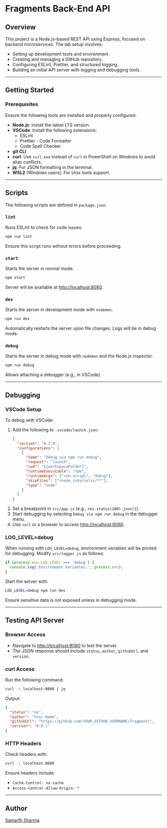 # Fragments Back-End API

## Overview
This project is a Node.js-based REST API using Express, focused on backend microservices. The lab setup involves:

- Setting up development tools and environment.
- Creating and managing a GitHub repository.
- Configuring ESLint, Prettier, and structured logging.
- Building an initial API server with logging and debugging tools.

---

## Getting Started

### Prerequisites
Ensure the following tools are installed and properly configured:

- **Node.js**: Install the latest LTS version.
- **VSCode**: Install the following extensions:
  - ESLint
  - Prettier - Code Formatter
  - Code Spell Checker
- **git CLI**
- **curl**: Use `curl.exe` instead of `curl` in PowerShell on Windows to avoid alias conflicts.
- **jq**: For JSON formatting in the terminal.
- **WSL2** (Windows users): For Unix tools support.

---

## Scripts
The following scripts are defined in `package.json`:

### `lint`
Runs ESLint to check for code issues.
```bash
npm run lint
```
Ensure this script runs without errors before proceeding.

### `start`
Starts the server in normal mode.
```bash
npm start
```
Server will be available at [http://localhost:8080](http://localhost:8080).

### `dev`
Starts the server in development mode with `nodemon`.
```bash
npm run dev
```
Automatically restarts the server upon file changes. Logs will be in debug mode.

### `debug`
Starts the server in debug mode with `nodemon` and the Node.js inspector.
```bash
npm run debug
```
Allows attaching a debugger (e.g., in VSCode).

---

## Debugging

### VSCode Setup
To debug with VSCode:

1. Add the following to `.vscode/launch.json`:
   ```json
   {
     "version": "0.2.0",
     "configurations": [
       {
         "name": "Debug via npm run debug",
         "request": "launch",
         "cwd": "${workspaceFolder}",
         "runtimeExecutable": "npm",
         "runtimeArgs": ["run-script", "debug"],
         "skipFiles": ["<node_internals>/**"],
         "type": "node"
       }
     ]
   }
   ```
2. Set a breakpoint in `src/app.js` (e.g., `res.status(200).json({`).
3. Start debugging by selecting `Debug via npm run debug` in the debugger menu.
4. Use `curl` or a browser to access [http://localhost:8080](http://localhost:8080).

### LOG_LEVEL=debug
When running with `LOG_LEVEL=debug`, environment variables will be printed for debugging. Modify `src/logger.js` as follows:

```javascript
if (process.env.LOG_LEVEL === 'debug') {
  console.log('Environment Variables:', process.env);
}
```
Start the server with:
```bash
LOG_LEVEL=debug npm run dev
```
Ensure sensitive data is not exposed unless in debugging mode.

---

## Testing API Server

### Browser Access
- Navigate to [http://localhost:8080](http://localhost:8080) to test the server.
- The JSON response should include `status`, `author`, `githubUrl`, and `version`.

### curl Access
Run the following command:
```bash
curl -s localhost:8080 | jq
```
Output:
```json
{
  "status": "ok",
  "author": "Your Name",
  "githubUrl": "https://github.com/YOUR_GITHUB_USERNAME/fragments",
  "version": "0.0.1"
}
```

### HTTP Headers
Check headers with:
```bash
curl -i localhost:8080
```
Ensure headers include:
- `Cache-Control: no-cache`
- `Access-Control-Allow-Origin: *`

---
## Author
[Samarth Sharma](https://github.com/samartho4)
